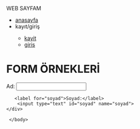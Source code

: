 <html>
  <head> WEB SAYFAM </head>
  <div class="menu">
 <ul><li><a href="anasayfa.html"> anasayfa</a></li>
   <li>kayıt/giriş</li>
   <ul><li><a href="kayit.html">kayit</a></li>
     <li><a href="giris.html">giris</a></li>
 </li>
  </div> <body>
     <h1>  FORM ÖRNEKLERİ </h1>
 <div class="input-container">
        <label for="ad">Ad:</label>
        <input type="text" id="ad" name="ad">
       
       <label for="soyad">Soyad:</label>
        <input type="text" id="soyad" name="soyad">
    </div>
    
     </body>
</html>
